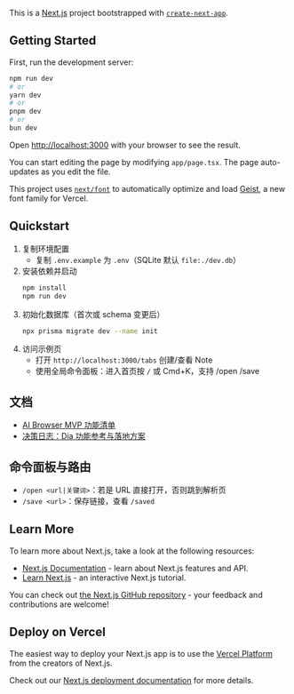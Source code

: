 This is a [Next.js](https://nextjs.org) project bootstrapped with [`create-next-app`](https://nextjs.org/docs/app/api-reference/cli/create-next-app).

## Getting Started

First, run the development server:

```bash
npm run dev
# or
yarn dev
# or
pnpm dev
# or
bun dev
```

Open [http://localhost:3000](http://localhost:3000) with your browser to see the result.

You can start editing the page by modifying `app/page.tsx`. The page auto-updates as you edit the file.

This project uses [`next/font`](https://nextjs.org/docs/app/building-your-application/optimizing/fonts) to automatically optimize and load [Geist](https://vercel.com/font), a new font family for Vercel.

## Quickstart
1. 复制环境配置
   - 复制 `.env.example` 为 `.env`（SQLite 默认 `file:./dev.db`）
2. 安装依赖并启动
   ```bash
   npm install
   npm run dev
   ```
3. 初始化数据库（首次或 schema 变更后）
   ```bash
   npx prisma migrate dev --name init
   ```
4. 访问示例页
   - 打开 `http://localhost:3000/tabs` 创建/查看 Note
   - 使用全局命令面板：进入首页按 `/` 或 Cmd+K，支持 /open /save

## 文档
- [AI Browser MVP 功能清单](docs/MVP.md)
- [决策日志：Dia 功能参考与落地方案](docs/DECISIONS.md)

## 命令面板与路由
- `/open <url|关键词>`：若是 URL 直接打开，否则跳到解析页
- `/save <url>`：保存链接，查看 `/saved`

## Learn More

To learn more about Next.js, take a look at the following resources:

- [Next.js Documentation](https://nextjs.org/docs) - learn about Next.js features and API.
- [Learn Next.js](https://nextjs.org/learn) - an interactive Next.js tutorial.

You can check out [the Next.js GitHub repository](https://github.com/vercel/next.js) - your feedback and contributions are welcome!

## Deploy on Vercel

The easiest way to deploy your Next.js app is to use the [Vercel Platform](https://vercel.com/new?utm_medium=default-template&filter=next.js&utm_source=create-next-app&utm_campaign=create-next-app-readme) from the creators of Next.js.

Check out our [Next.js deployment documentation](https://nextjs.org/docs/app/building-your-application/deploying) for more details.
